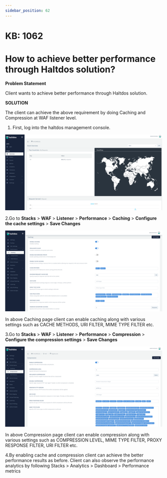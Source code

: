 ```yaml
---
sidebar_position: 62
---
```


# KB: 1062


# How to achieve better performance through Haltdos solution?

**Problem Statement**

Client wants to achieve better performance through Haltdos solution.

**SOLUTION**

The client can achieve the above requirement by doing Caching and Compression at WAF listener level.

1. First, log into the haltdos management console.

![kb-1062](/img/waf/tutorials/proflogin.png)

2.Go to **Stacks** > **WAF** > **Listener** > **Performance** > **Caching** > **Configure the cache settings** > **Save Changes**

![kb-1062](/img/waf/tutorials/cachingg.png)

In above Caching page client can enable caching along with various settings such as CACHE METHODS, URI FILTER, MIME TYPE FILTER etc.

3.Go to **Stacks** > **WAF** > **Listener** > **Performance** > **Compression** > **Configure the compression settings** > **Save Changes**

![kb-1062](/img/waf/tutorials/compression.png)

In above Compression page client can enable compression along with various settings such as COMPRESSION LEVEL, MIME TYPE FILTER, PROXY RESPONSE FILTER, URI FILTER etc.

4.By enabling cache and compression client can achieve the better performance results as before. Client can also observe the performance analytics by following Stacks > Analytics > Dashboard > Performance metrics




